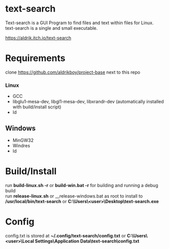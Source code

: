# text-search
Text-search is a GUI Program to find files and text within files for Linux. <br>
text-search is a single and small executable.

https://aldrik.itch.io/text-search

# Requirements

clone https://github.com/aldrikboy/project-base next to this repo

### Linux
- GCC
- libglu1-mesa-dev, libgl1-mesa-dev, libxrandr-dev (automatically installed with build/install script)
- ld

## Windows
- MinGW32
- Windres
- ld

# Build/Install
run __build-linux.sh -r__ or __build-win.bat -r__ for building and running a debug build<br />
run __release-linux.sh__ or __release-windows.bat as root to install to __/usr/local/bin/text-search__ or __C:\Users\\\<user>\\Desktop\\text-search.exe__ <br />

# Config
config.txt is stored at __~/.config/text-search/config.txt__ or __C:\Users\\\<user>\Local Settings\Application Data\text-search\config.txt__
